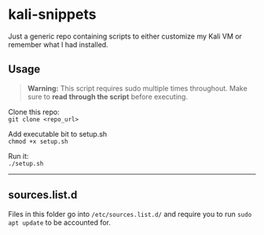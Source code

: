 # kali-snippets
Just a generic repo containing scripts to either customize my Kali VM or remember what I had installed.

## Usage

> **Warning:** This script requires sudo multiple times throughout. Make sure to **read through the script** before executing.  

Clone this repo:  
`git clone <repo_url>`  

Add executable bit to setup.sh  
`chmod +x setup.sh`  

Run it:  
`./setup.sh`

----

## sources.list.d
Files in this folder go into `/etc/sources.list.d/` and require you to run `sudo apt update` to be accounted for.
